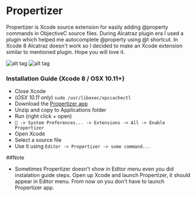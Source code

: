 # Propertizer
Propertizer is Xcode source extension for easily adding @property commands in ObjectiveC source files.
During Alcatraz plugin era I used a plugin which helped me autocomplete @property using @t shortcut. In Xcode 8 Alcatraz doesn't work so I decided to make an Xcode extension similar to mentioned plugin. Hope you will love it.

![alt tag](https://cloud.githubusercontent.com/assets/2537227/19682256/10d0c48e-9aad-11e6-9ece-c026bed9839e.png)
![alt tag](https://cloud.githubusercontent.com/assets/2537227/19682257/10d14b34-9aad-11e6-8a3c-2c6a17c7775a.png)

### Installation Guide (Xcode 8 / OSX 10.11+)

- Close Xcode
- (*OSX 10.11 only*) `sudo /usr/libexec/xpccachectl`
- Download the [Propertizer app](https://github.com/josipbernat/Propertizer/files/555256/Propertizer.app.zip)
- Unzip and copy to Applications folder
- Run (right click + open)
- ` -> System Preferences... -> Extensions -> All -> Enable Propertizer`
- Open Xcode
- Select a source file
- Use it using `Editor -> Propertizer -> some command...` 

##Note
- Sometimes Propertizer doesn't show in Editor menu even you did instalation guide steps. Open up Xcode and launch Propertizer, it should appear in Editor menu. From now on you don't have to launch Propertizer app.
